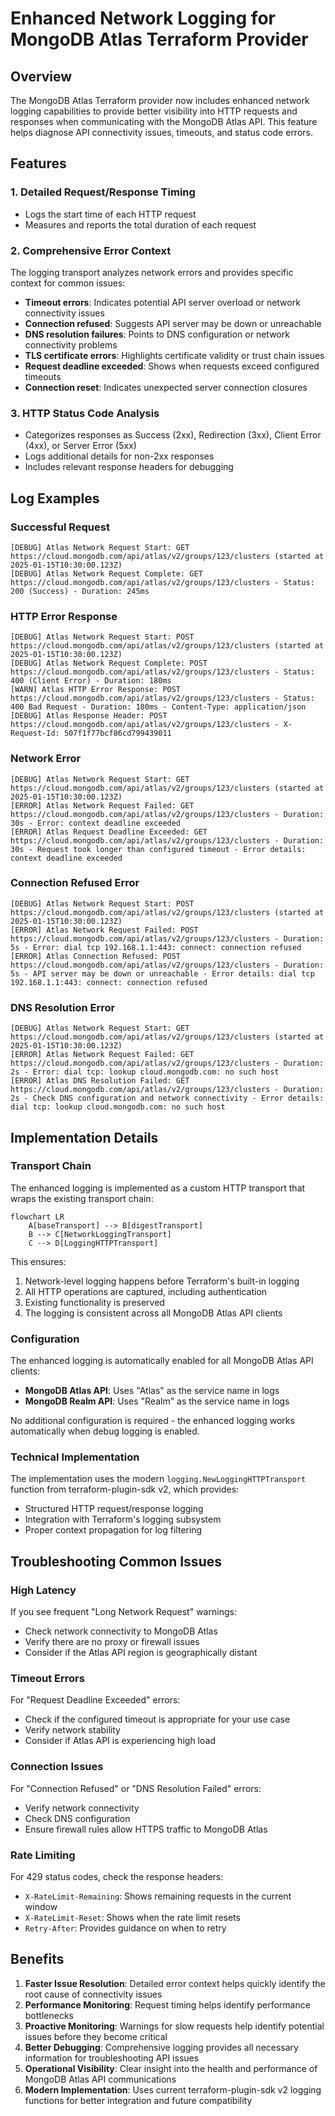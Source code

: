 # Enhanced Network Logging for MongoDB Atlas Terraform Provider

## Overview

The MongoDB Atlas Terraform provider now includes enhanced network logging capabilities to provide better visibility into HTTP requests and responses when communicating with the MongoDB Atlas API. This feature helps diagnose API connectivity issues, timeouts, and status code errors.

## Features

### 1. Detailed Request/Response Timing
- Logs the start time of each HTTP request
- Measures and reports the total duration of each request

### 2. Comprehensive Error Context
The logging transport analyzes network errors and provides specific context for common issues:

- **Timeout errors**: Indicates potential API server overload or network connectivity issues
- **Connection refused**: Suggests API server may be down or unreachable
- **DNS resolution failures**: Points to DNS configuration or network connectivity problems
- **TLS certificate errors**: Highlights certificate validity or trust chain issues
- **Request deadline exceeded**: Shows when requests exceed configured timeouts
- **Connection reset**: Indicates unexpected server connection closures

### 3. HTTP Status Code Analysis
- Categorizes responses as Success (2xx), Redirection (3xx), Client Error (4xx), or Server Error (5xx)
- Logs additional details for non-2xx responses
- Includes relevant response headers for debugging

## Log Examples

### Successful Request
```
[DEBUG] Atlas Network Request Start: GET https://cloud.mongodb.com/api/atlas/v2/groups/123/clusters (started at 2025-01-15T10:30:00.123Z)
[DEBUG] Atlas Network Request Complete: GET https://cloud.mongodb.com/api/atlas/v2/groups/123/clusters - Status: 200 (Success) - Duration: 245ms
```

### HTTP Error Response
```
[DEBUG] Atlas Network Request Start: POST https://cloud.mongodb.com/api/atlas/v2/groups/123/clusters (started at 2025-01-15T10:30:00.123Z)
[DEBUG] Atlas Network Request Complete: POST https://cloud.mongodb.com/api/atlas/v2/groups/123/clusters - Status: 400 (Client Error) - Duration: 180ms
[WARN] Atlas HTTP Error Response: POST https://cloud.mongodb.com/api/atlas/v2/groups/123/clusters - Status: 400 Bad Request - Duration: 180ms - Content-Type: application/json
[DEBUG] Atlas Response Header: POST https://cloud.mongodb.com/api/atlas/v2/groups/123/clusters - X-Request-Id: 507f1f77bcf86cd799439011
```

### Network Error
```
[DEBUG] Atlas Network Request Start: GET https://cloud.mongodb.com/api/atlas/v2/groups/123/clusters (started at 2025-01-15T10:30:00.123Z)
[ERROR] Atlas Network Request Failed: GET https://cloud.mongodb.com/api/atlas/v2/groups/123/clusters - Duration: 30s - Error: context deadline exceeded
[ERROR] Atlas Request Deadline Exceeded: GET https://cloud.mongodb.com/api/atlas/v2/groups/123/clusters - Duration: 30s - Request took longer than configured timeout - Error details: context deadline exceeded
```

### Connection Refused Error
```
[DEBUG] Atlas Network Request Start: POST https://cloud.mongodb.com/api/atlas/v2/groups/123/clusters (started at 2025-01-15T10:30:00.123Z)
[ERROR] Atlas Network Request Failed: POST https://cloud.mongodb.com/api/atlas/v2/groups/123/clusters - Duration: 5s - Error: dial tcp 192.168.1.1:443: connect: connection refused
[ERROR] Atlas Connection Refused: POST https://cloud.mongodb.com/api/atlas/v2/groups/123/clusters - Duration: 5s - API server may be down or unreachable - Error details: dial tcp 192.168.1.1:443: connect: connection refused
```

### DNS Resolution Error
```
[DEBUG] Atlas Network Request Start: GET https://cloud.mongodb.com/api/atlas/v2/groups/123/clusters (started at 2025-01-15T10:30:00.123Z)
[ERROR] Atlas Network Request Failed: GET https://cloud.mongodb.com/api/atlas/v2/groups/123/clusters - Duration: 2s - Error: dial tcp: lookup cloud.mongodb.com: no such host
[ERROR] Atlas DNS Resolution Failed: GET https://cloud.mongodb.com/api/atlas/v2/groups/123/clusters - Duration: 2s - Check DNS configuration and network connectivity - Error details: dial tcp: lookup cloud.mongodb.com: no such host
```

## Implementation Details

### Transport Chain
The enhanced logging is implemented as a custom HTTP transport that wraps the existing transport chain:

```mermaid
flowchart LR
    A[baseTransport] --> B[digestTransport]
    B --> C[NetworkLoggingTransport]
    C --> D[LoggingHTTPTransport]
```

This ensures:
1. Network-level logging happens before Terraform's built-in logging
2. All HTTP operations are captured, including authentication
3. Existing functionality is preserved
4. The logging is consistent across all MongoDB Atlas API clients

### Configuration
The enhanced logging is automatically enabled for all MongoDB Atlas API clients:
- **MongoDB Atlas API**: Uses "Atlas" as the service name in logs
- **MongoDB Realm API**: Uses "Realm" as the service name in logs

No additional configuration is required - the enhanced logging works automatically when debug logging is enabled.

### Technical Implementation
The implementation uses the modern `logging.NewLoggingHTTPTransport` function from terraform-plugin-sdk v2, which provides:
- Structured HTTP request/response logging
- Integration with Terraform's logging subsystem
- Proper context propagation for log filtering

## Troubleshooting Common Issues

### High Latency
If you see frequent "Long Network Request" warnings:
- Check network connectivity to MongoDB Atlas
- Verify there are no proxy or firewall issues
- Consider if the Atlas API region is geographically distant

### Timeout Errors
For "Request Deadline Exceeded" errors:
- Check if the configured timeout is appropriate for your use case
- Verify network stability
- Consider if Atlas API is experiencing high load

### Connection Issues
For "Connection Refused" or "DNS Resolution Failed" errors:
- Verify network connectivity
- Check DNS configuration
- Ensure firewall rules allow HTTPS traffic to MongoDB Atlas

### Rate Limiting
For 429 status codes, check the response headers:
- `X-RateLimit-Remaining`: Shows remaining requests in the current window
- `X-RateLimit-Reset`: Shows when the rate limit resets
- `Retry-After`: Provides guidance on when to retry

## Benefits

1. **Faster Issue Resolution**: Detailed error context helps quickly identify the root cause of connectivity issues
2. **Performance Monitoring**: Request timing helps identify performance bottlenecks
3. **Proactive Monitoring**: Warnings for slow requests help identify potential issues before they become critical
4. **Better Debugging**: Comprehensive logging provides all necessary information for troubleshooting API issues
5. **Operational Visibility**: Clear insight into the health and performance of MongoDB Atlas API communications
6. **Modern Implementation**: Uses current terraform-plugin-sdk v2 logging functions for better integration and future compatibility 
